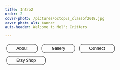 ```yaml
---
title: Intro2
order: 2
cover-photo: /pictures/octopus_classof2018.jpg
cover-photo-alt: banner
auto-header: Welcome to Mel's Critters

---
```


<style>
.btn1 {
  border: 1px solid;
  background-color: transparent;
  border-radius: 12px;
  padding: 0 32px;
  font-size: 1em;
  margin: 5px 5px;
  transition-duration: 0s;
  line-height: 200%;
  font-weight: 100;
  font-family: 'Source Sans Pro', sans-serif;
}

.btn1:hover {
  background-color: rgba(231, 231, 231, .5);
  
}

@media screen and (min-width: 0px) and (max-width: 960px) {
  .mobile-nav2 { display: block; }  /* show it on small screens */
}

@media screen and (min-width: 961px) and (max-width: 4096px) {
  .mobile-nav2 { display: none; }   /* hide it elsewhere */
}

</style>

<div class="mobile-nav2">
<button href="#about" class="btn1 scrolly">About</button>
<button onclick="location.href='/gallery'" class="btn1">Gallery</button>
<button href="#connect" class="btn1 scrolly">Connect</button>
<button onclick="location.href='https://melscrittersshop.etsy.com'" class="btn1">Etsy Shop</button>
</div>





